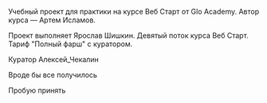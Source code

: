 Учебный проект для практики на курсе Веб Старт от Glo Academy. Автор курса — Артем Исламов.

Проект выполняет
Ярослав Шишкин. Девятый поток курса Веб Старт. Тариф "Полный фарш" с куратором.

Куратор
Алексей_Чекалин

Вроде бы все получилось
 
 Пробую принять
